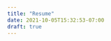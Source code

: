 ```yaml
---
title: "Resume"
date: 2021-10-05T15:32:53-07:00
draft: true
---
```


<script src="https://cdn.jsdelivr.net/npm/@accusoft/pdf-viewer@latest/bundle.js"></script>

<div id="viewer"></div>
<script>
    (async () => {
        const pdfViewer = await window.Accusoft.PdfViewerControl.create({
            sourceDocument: 'https://oresoftware.com/docs/Alexander_Mills.resume.2021.pdf',
            container: document.getElementById('viewer')
        });
    })();

</script>

